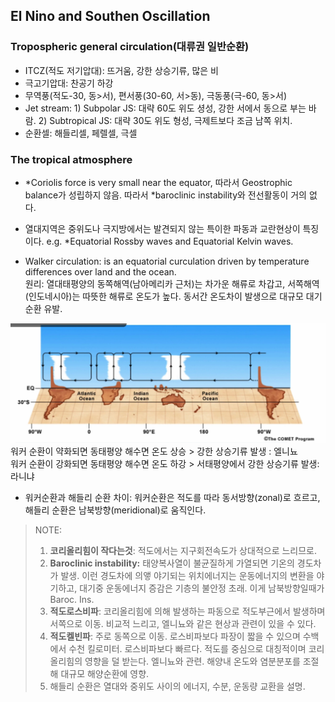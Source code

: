 ## El Nino and Southen Oscillation

### Tropospheric general circulation(대류권 일반순환)
- ITCZ(적도 저기압대): 뜨거움, 강한 상승기류, 많은 비
- 극고기압대: 찬공기 하강
- 무역풍(적도-30, 동>서), 편서풍(30-60, 서>동), 극동풍(극-60, 동>서)
- Jet stream: 1) Subpolar JS: 대략 60도 위도 셩성, 강한 서에서 동으로 부는 바람. 2) Subtropical JS: 대략 30도 위도 형성, 극제트보다 조금 남쪽 위치.
- 순환셀: 해들리셀, 페렐셀, 극셀

### The tropical atmosphere
- *Coriolis force is very small near the equator, 따라서 Geostrophic balance가 성립하지 않음. 따라서 *baroclinic instability와 전선활동이 거의 없다.

- 열대지역은 중위도나 극지방에서는 발견되지 않는 특이한 파동과 교란현상이 특징이다. e.g. *Equatorial Rossby waves and Equatorial Kelvin waves.

- Walker circulation: is an equatorial curculation driven by temperature differences over land and the ocean.<br>
원리: 열대태평양의 동쪽해역(남아메리카 근처)는 차가운 해류로 차갑고, 서쪽해역(인도네시아)는 따뜻한 해류로 온도가 높다. 동서간 온도차이 발생으로 대규모 대기순환 유발.
<img src="./img/walker.png" >
워커 순환이 약화되면 동태평양 해수면 온도 상승 > 강한 상승기류 발생 : 엘니뇨<br>
워커 순환이 강화되면 동태평양 해수면 온도 하강 > 서태평양에서 강한 상승기류 발생: 라니냐

- 워커순환과 해들리 순환 차이: 워커순환은 적도를 따라 동서방향(zonal)로 흐르고, 해들리 순환은 남북방향(meridional)로 움직인다. 

> NOTE: 
> 1) <strong>코리올리힘이 작다는것</strong>: 적도에서는 지구회전속도가 상대적으로 느리므로.<br>
> 2) <strong>Baroclinic instability:</strong> 태양복사열이 불균질하게 가열되면 기온의 경도차가 발생. 이런 경도차에 의앻 야기되는 위치에너지는 운동에너지의 변환을 야기하고, 대기중 운동에너지 증감은 기층의 불안정 초래. 이게 남북방향일때가 Baroc. Ins.
> 3) <strong>적도로스비파</strong>: 코리올리힘에 의해 발생하는 파동으로 적도부근에서 발생하며 서쪽으로 이동. 비교적 느리고, 엘니뇨와 같은 현상과 관련이 있을 수 있다. 
> 4) <strong>적도켈빈파</strong>: 주로 동쪽으로 이동. 로스비파보다 파장이 짧을 수 있으며 수백에서 수천 킬로미터. 로스비파보다 빠르다. 적도를 중심으로 대칭적이며 코리올리힘의 영향을 덜 받는다. 엘니뇨와 관련. 해양내 온도와 염분분포를 조절해 대규모 해양순환에 영향.
> 5) 해들리 순환은 열대와 중위도 사이의 에너지, 수분, 운동량 교환을 설명.
